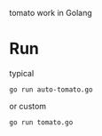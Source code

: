 tomato work in Golang
# Run
typical
```
go run auto-tomato.go
```
or custom 
```
go run tomato.go
```


